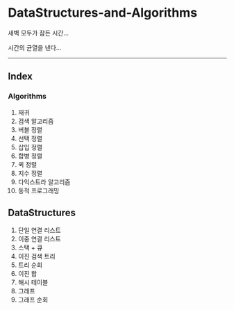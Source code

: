 # DataStructures-and-Algorithms

새벽 모두가 잠든 시간...

시간의 균열을 낸다...

---

## Index

### Algorithms

1. 재귀
2. 검색 알고리즘
3. 버블 정렬
4. 선택 정렬
5. 삽입 정렬
6. 합병 정렬
7. 퀵 정렬
8. 지수 정렬
9. 다익스트라 알고리즘
10. 동적 프로그래밍

## DataStructures

1. 단일 연결 리스트
2. 이중 연결 리스트
3. 스택 + 큐
4. 이진 검색 트리
5. 트리 순회
6. 이진 합
7. 해시 테이블
8. 그래프
9. 그래프 순회
